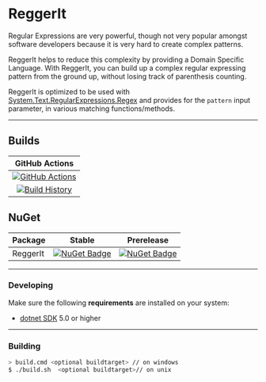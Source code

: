 # ReggerIt

Regular Expressions are very powerful, though not very popular amongst software developers because it is very hard to create complex patterns.

ReggerIt helps to reduce this complexity by providing a Domain Specific Language. With ReggerIt, you can build up a complex regular expressing pattern from the ground up, without losing track of parenthesis counting.

ReggerIt is optimized to be used with [System.Text.RegularExpressions.Regex](https://docs.microsoft.com/en-us/dotnet/api/system.text.regularexpressions.regex?view=net-5.0) and provides for the ``pattern`` input parameter, in various matching functions/methods.


---

## Builds

GitHub Actions |
:---: |
[![GitHub Actions](https://github.com/fjoppe/ReggerIt/workflows/Build%20master/badge.svg)](https://github.com/fjoppe/ReggerIt/actions?query=branch%3Amaster) |
[![Build History](https://buildstats.info/github/chart/fjoppe/ReggerIt)](https://github.com/fjoppe/ReggerIt/actions?query=branch%3Amaster) |

## NuGet 

Package | Stable | Prerelease
--- | --- | ---
ReggerIt | [![NuGet Badge](https://buildstats.info/nuget/ReggerIt)](https://www.nuget.org/packages/ReggerIt/) | [![NuGet Badge](https://buildstats.info/nuget/ReggerIt?includePreReleases=true)](https://www.nuget.org/packages/ReggerIt/)

---

### Developing

Make sure the following **requirements** are installed on your system:

- [dotnet SDK](https://www.microsoft.com/net/download/core) 5.0 or higher

---

### Building


```sh
> build.cmd <optional buildtarget> // on windows
$ ./build.sh  <optional buildtarget>// on unix
```




